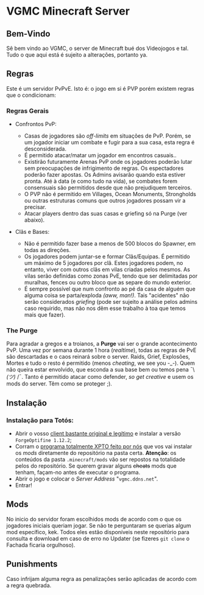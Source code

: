 # VGMC Minecraft Server

## Bem-Vindo 
Sê bem vindo ao VGMC, o server de Minecraft bué dos Videojogos e tal. Tudo o que aqui está é sujeito a alterações, portanto ya.

## Regras
Este é um servidor PvPvE. Isto é: o jogo em si é PVP porém existem regras que o condicionam:
    
   ### Regras Gerais

   * Confrontos PvP:
        * Casas de jogadores são _off-limits_ em situações de PvP. Porém, se um jogador iniciar um combate e fugir para a sua casa, esta regra é desconsiderada. 
        * É permitido atacar/matar um jogador em encontros casuais..
        * Existirão futuramente Arenas PvP onde os jogadores poderão lutar sem preocupações de infrigimento de regras. Os espectadores poderão fazer apostas. Os Admins avisarão quando esta estiver pronta. Até à data (e como tudo na vida), se combates forem consensuais são permitidos desde que não prejudiquem terceiros.
        * O PVP não é permitido em Villages, Ocean Monuments, Strongholds ou outras estruturas comuns que outros jogadores possam vir a precisar.
        * Atacar players dentro das suas casas e griefing só na Purge (ver abaixo).
   
   * Clãs e Bases:
        * Não é permitido fazer base a menos de 500 blocos do Spawner, em todas as direções.
        * Os jogadores podem juntar-se e formar Clãs/Equipas. É permitido um máximo de 5 jogadores por clã. Estes jogadores podem, no entanto, viver com outros clãs em vilas criadas pelos mesmos. As vilas serão definidas como zonas PvE, tendo que ser delimitadas por muralhas, fences ou outro bloco que as separe do mundo exterior.
        * É sempre possível que num confronto ao pé da casa de alguém que alguma coisa se parta/exploda _(aww, man!)_. Tais "acidentes" não serão considerados _griefing_ (pode ser sujeito a análise pelos admins caso requirido, mas não nos dêm esse trabalho à toa que temos mais que fazer).


### The Purge 

Para agradar a gregos e a troianos, a **Purge** vai ser o grande acontecimento PvP. Uma vez por semana durante 1 hora (_realtime_), todas as regras de PvE são descartadas e o caos reinará sobre o server. Raids, Grief, Explosões, Mortes e tudo o resto é permitido (menos _cheating_, we see you -_-). Quem não queira estar envolvido, que esconda a sua base bem ou temos pena ¯\ _(ツ)_ /¯. Tanto é permitido atacar como defender, _so get creative_ e usem os mods do server. Têm como se proteger ;).
 
## Instalação

### Instalação para Totós:
* Abrir o vosso [client bastante original e legítimo](https://tlauncher.org/en/) e instalar a versão `ForgeOptifine 1.12.2`;
* Corram o [programa totalmente XPTO feito por nós](https://drive.google.com/open?id=1q4l5C2eMpJVqA5VF71CoNLbhotZTADVe) que vos vai instalar os _mods_ diretamente do repositório na pasta certa. **Atenção**: os conteúdos da pasta `.minecraft/mods` vão ser repostos na totalidade pelos do repositório. Se querem gravar alguns ~~cheats~~ mods que tenham, façam-no antes de executar o programa.
* Abrir o jogo e colocar o _Server Address_ "`vgmc.ddns.net`".
* Entrar!

## Mods
No inicio do servidor foram escolhidos mods de acordo com o que os jogadores iniciais queriam jogar. Se não te perguntaram se querias algum mod específico, kek. Todos eles estão disponíveis neste repositório para consulta e download em caso de erro no Updater (se fizeres `git clone` o Fachada ficaria orgulhoso).


## Punishments

Caso infrijam alguma regra as penalizações serão aplicadas de acordo com a regra quebrada.
